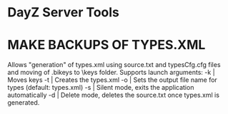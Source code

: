 # DayZ Server Tools
 
# MAKE BACKUPS OF TYPES.XML
 
Allows "generation" of types.xml using source.txt and typesCfg.cfg files and moving of .bikeys to \keys folder.
Supports launch arguments:
-k | Moves keys
-t | Creates the types.xml
-o | Sets the output file name for types (default: types.xml)
-s | Silent mode, exits the application automatically
-d | Delete mode, deletes the source.txt once types.xml is generated.
